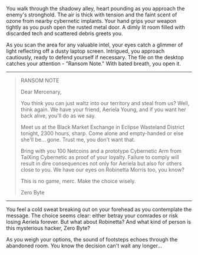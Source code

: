 You walk through the shadowy alley, heart pounding as you approach the enemy's stronghold. The air is thick with tension and the faint scent of ozone from nearby cybernetic implants. Your hand grips your weapon tightly as you push open the rusted metal door. A dimly lit room filled with discarded tech and scattered debris greets you.

As you scan the area for any valuable intel, your eyes catch a glimmer of light reflecting off a dusty laptop screen. Intrigued, you approach cautiously, ready to defend yourself if necessary. The file on the desktop catches your attention - "Ransom Note." With bated breath, you open it.

---

> RANSOM NOTE
>
> Dear Mercenary,
>
> You think you can just waltz into our territory and steal from us? Well, think again. We have your friend, Aeriela Young, and if you want her back alive, you'll do as we say.
>
> Meet us at the Black Market Exchange in Eclipse Wasteland District tonight, 2300 hours, sharp. Come alone and empty-handed or else she'll be... gone. Trust me, you don't want that.
>
> Bring with you 100 Netcoins and a prototype Cybernetic Arm from TaiXing Cybernetic as proof of your loyalty. Failure to comply will result in dire consequences not only for Aeriela but also for others close to you. We have our eyes on Robinetta Morris too, you know?
>
> This is no game, merc. Make the choice wisely.
>
> Zero Byte

---

You feel a cold sweat breaking out on your forehead as you contemplate the message. The choice seems clear: either betray your comrades or risk losing Aeriela forever. But what about Robinetta? And what kind of person is this mysterious hacker, Zero Byte?

As you weigh your options, the sound of footsteps echoes through the abandoned room. You know the decision can't wait any longer...